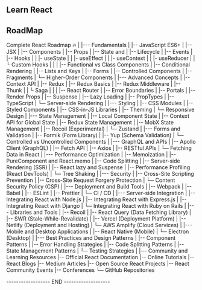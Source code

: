 ## Learn React

## RoadMap

Complete React Roadmap 🔥
|
|--- Fundamentals
|       |-- JavaScript ES6+
|       |-- JSX 
|       |-- Components 
|       |-- Props
|       |-- State and 
|       |-- Lifecycle
|       |-- Events
|       |-- Hooks
|       |     |- useState
|       |     |- useEffect
|       |     |- useContext
|       |     |- useReducer
|       |    └ Custom Hooks
|       |
|       |-- Functional vs Class Components
|       |-- Conditional Rendering
|       |-- Lists and Keys
|       |-- Forms 
|       |-- Controlled Components
|       |-- Fragments
|      └─ Higher-Order Components
|
|--- Advanced Concepts
|       |-- Context API
|       |-- Redux 
|       |-- Redux Basics
|       |-- Redux Middleware
|       |-- Thunk
|       |     └ Saga
|       |
|       |-- React Router 
|       |-- Error Boundaries
|       |-- Portals
|       |-- Render Props
|       |-- Suspense
|       |-- Lazy Loading
|       |-- PropTypes
|       |-- TypeScript
|      └─ Server-side Rendering 
|
|--- Styling
|       |-- CSS Modules
|       |-- Styled Components
|       |-- CSS-in-JS Libraries
|       |-- Theming
|      └─ Responsive Design 
|
|--- State Management
|       |-- Local Component State
|       |-- Context API for Global State
|       |-- Redux State Management
|       |-- MobX State Management
|       |-- Recoil (Experimental)
|      └─ Zustand 
|
|--- Forms and Validation
|       |-- Formik (Form Library)
|       |-- Yup (Schema Validation)
|      └─ Controlled vs Uncontrolled Components
|
|--- GraphQL and APIs
|       |-- Apollo Client (GraphQL)
|       |-- Fetch API
|       |-- Axios
|       |-- RESTful APIs
|      └─ Fetching Data in React
|
|--- Performance Optimization
|       |-- Memoization
|       |-- PureComponent and React.memo
|       |-- Code Splitting
|       |-- Server-side Rendering (SSR)
|       |-- React.lazy and Suspense
|       |-- Performance Profiling (React DevTools)
|      └─ Tree Shaking
|
|--- Security
|       |-- Cross-Site Scripting Prevention
|       |-- Cross-Site Request Forgery Protection
|      └─ Content Security Policy (CSP)
|
|--- Deployment and Build Tools
|       |-- Webpack
|       |-- Babel
|       |-- ESLint
|       |-- Prettier
|      └─ CI / CD
|
|--- Server-side Integration
|        |-- Integrating React with Node.js
|        |-- Integrating React with Express.js
|        |-- Integrating React with Django
|       └─ Integrating React with Ruby on Rails
|
|--- Libraries and Tools
|       |-- Recoil 
|       |-- React Query (Data Fetching Library)
|       |-- SWR (Stale-While-Revalidate)
|       |-- Vercel (Deployment Platform)
|       |-- Netlify (Deployment and Hosting)
|      └─ AWS Amplify (Cloud Services)
|
|--- Mobile and Desktop Applications
|       |-- React Native (Mobile)
|      └─ Electron (Desktop)
|
|--- Best Practices and Design Patterns
|       |-- Component Patterns 
|       |-- Error Handling Strategies
|       |-- Code Splitting Patterns
|       |-- State Management Patterns
|      └─ Testing Strategies
|
|─- Community and Learning Resources
        |-- Official React Documentation
        |-- Online Tutorials 
        |-- React Blogs
        |-- Medium Articles
        |-- Open Source React Projects
        |-- React Community Events
        |-- Conferences
       └─ GitHub Repositories

------------------ END -------------------

